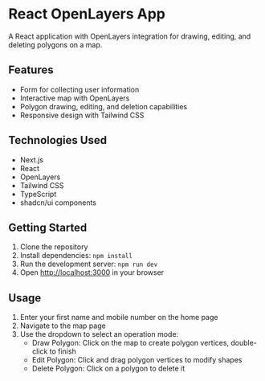 # React OpenLayers App

A React application with OpenLayers integration for drawing, editing, and deleting polygons on a map.

## Features

- Form for collecting user information
- Interactive map with OpenLayers
- Polygon drawing, editing, and deletion capabilities
- Responsive design with Tailwind CSS

## Technologies Used

- Next.js
- React
- OpenLayers
- Tailwind CSS
- TypeScript
- shadcn/ui components

## Getting Started

1. Clone the repository
2. Install dependencies: `npm install`
3. Run the development server: `npm run dev`
4. Open [http://localhost:3000](http://localhost:3000) in your browser

## Usage

1. Enter your first name and mobile number on the home page
2. Navigate to the map page
3. Use the dropdown to select an operation mode:
   - Draw Polygon: Click on the map to create polygon vertices, double-click to finish
   - Edit Polygon: Click and drag polygon vertices to modify shapes
   - Delete Polygon: Click on a polygon to delete it